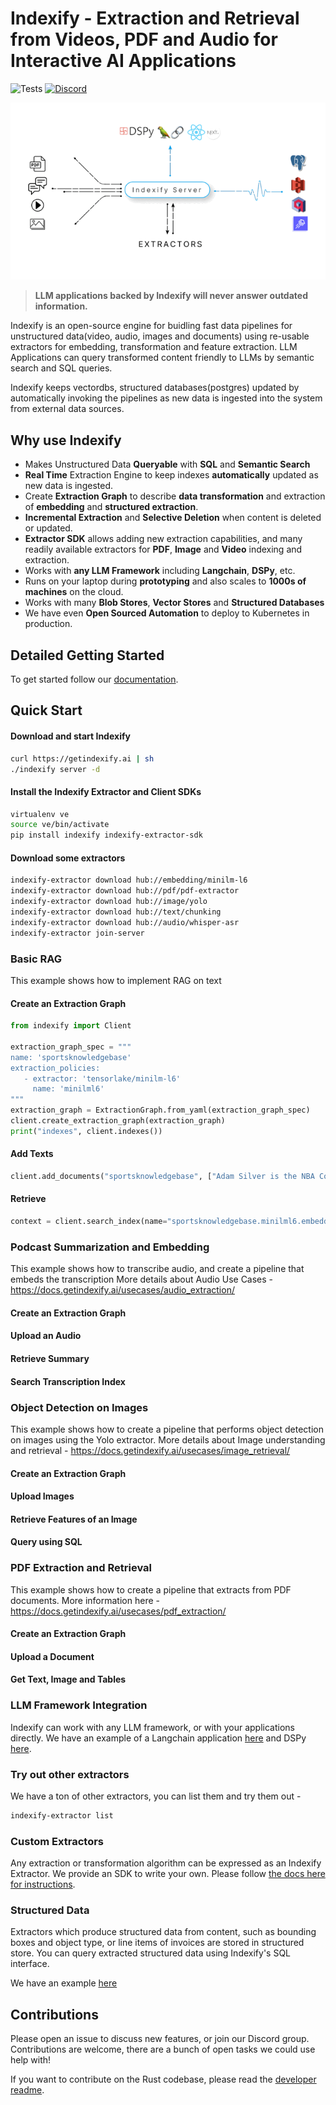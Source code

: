 # Indexify - Extraction and Retrieval from Videos, PDF and Audio for Interactive AI Applications

![Tests](https://github.com/tensorlakeai/indexify/actions/workflows/test.yaml/badge.svg?branch=main)
[![Discord](https://dcbadge.vercel.app/api/server/VXkY7zVmTD?style=flat&compact=true)](https://discord.gg/VXkY7zVmTD)


![Indexify High Level](docs/docs/images/Indexify_KAT.gif)

> **LLM applications backed by Indexify will never answer outdated information.**

Indexify is an open-source engine for buidling fast data pipelines for unstructured data(video, audio, images and documents) using re-usable extractors for embedding, transformation and feature extraction. LLM Applications can query transformed content friendly to LLMs by semantic search and SQL queries. 

Indexify keeps vectordbs, structured databases(postgres) updated by automatically invoking the pipelines as new data is ingested into the system from external data sources.  

## Why use Indexify

* Makes Unstructured Data **Queryable** with **SQL** and **Semantic Search**
* **Real Time** Extraction Engine to keep indexes **automatically** updated as new data is ingested.
* Create **Extraction Graph** to describe **data transformation** and extraction of **embedding** and **structured extraction**.
* **Incremental Extraction** and **Selective Deletion** when content is deleted or updated.
* **Extractor SDK** allows adding new extraction capabilities, and many readily available extractors for **PDF**, **Image** and **Video** indexing and extraction.
* Works with **any LLM Framework** including **Langchain**, **DSPy**, etc.
* Runs on your laptop during **prototyping** and also scales to **1000s of machines** on the cloud.
* Works with many **Blob Stores**, **Vector Stores** and **Structured Databases**
* We have even **Open Sourced Automation** to deploy to Kubernetes in production.


## Detailed Getting Started

To get started follow our [documentation](https://getindexify.ai/getting_started/).

## Quick Start

#### Download and start Indexify 
```bash title="Terminal 1"
curl https://getindexify.ai | sh
./indexify server -d
```

#### Install the Indexify Extractor and Client SDKs
```bash title="Terminal 2"
virtualenv ve
source ve/bin/activate
pip install indexify indexify-extractor-sdk
```

#### Download some extractors
```bash title="Terminal 2"
indexify-extractor download hub://embedding/minilm-l6
indexify-extractor download hub://pdf/pdf-extractor
indexify-extractor download hub://image/yolo
indexify-extractor download hub://text/chunking
indexify-extractor download hub://audio/whisper-asr
indexify-extractor join-server
```

### Basic RAG
This example shows how to implement RAG on text
#### Create an Extraction Graph
```python
from indexify import Client

extraction_graph_spec = """
name: 'sportsknowledgebase'
extraction_policies:
   - extractor: 'tensorlake/minilm-l6'
     name: 'minilml6'
"""
extraction_graph = ExtractionGraph.from_yaml(extraction_graph_spec)
client.create_extraction_graph(extraction_graph) 
print("indexes", client.indexes())
```
#### Add Texts
```python
client.add_documents("sportsknowledgebase", ["Adam Silver is the NBA Commissioner", "Roger Goodell is the NFL commisioner"])
```

#### Retrieve
```python
context = client.search_index(name="sportsknowledgebase.minilml6.embedding", query="NBA commissioner", top_k=1)
```


### Podcast Summarization and Embedding
This example shows how to transcribe audio, and create a pipeline that embeds the transcription 
More details about Audio Use Cases - https://docs.getindexify.ai/usecases/audio_extraction/

#### Create an Extraction Graph

#### Upload an Audio

#### Retrieve Summary

#### Search Transcription Index 

### Object Detection on Images
This example shows how to create a pipeline that performs object detection on images using the Yolo extractor.
More details about Image understanding and retrieval - https://docs.getindexify.ai/usecases/image_retrieval/

#### Create an Extraction Graph

#### Upload Images

#### Retrieve Features of an Image

#### Query using SQL

###  PDF Extraction and Retrieval
This example shows how to create a pipeline that extracts from PDF documents.
More information here - https://docs.getindexify.ai/usecases/pdf_extraction/

#### Create an Extraction Graph

#### Upload a Document

#### Get Text, Image and Tables

### LLM Framework Integration 
Indexify can work with any LLM framework, or with your applications directly. We have an example of a Langchain application [here](https://getindexify.ai/integrations/langchain/python_langchain/) and DSPy [here](https://docs.getindexify.ai/integrations/dspy/python_dspy/).

### Try out other extractors
We have a ton of other extractors, you can list them and try them out - 
```bash
indexify-extractor list
```

### Custom Extractors
Any extraction or transformation algorithm can be expressed as an Indexify Extractor. We provide an SDK to write your own. Please follow [the docs here for instructions](https://docs.getindexify.ai/apis/develop_extractors/). 

### Structured Data

Extractors which produce structured data from content, such as bounding boxes and object type, or line items of invoices are stored in
structured store. You can query extracted structured data using Indexify's SQL interface.

We have an example [here](https://getindexify.ai/usecases/image_retrieval/)

## Contributions
Please open an issue to discuss new features, or join our Discord group. Contributions are welcome, there are a bunch of open tasks we could use help with! 

If you want to contribute on the Rust codebase, please read the [developer readme](docs/docs/develop.md).
